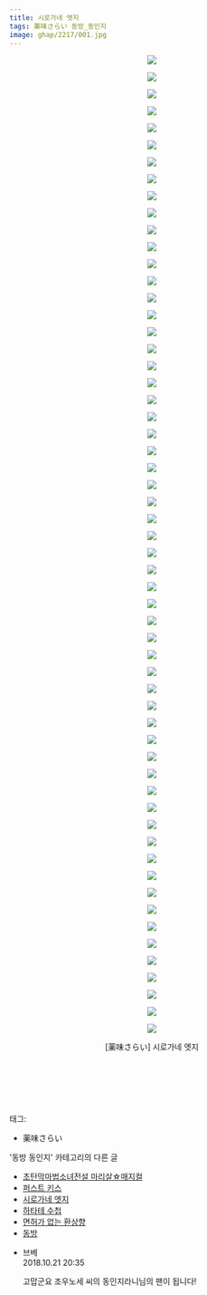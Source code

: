 ```yaml
---
title: 시로가네 엣지
tags: 薬味さらい 동방_동인지
image: ghap/2217/001.jpg
---
```

<div class="article">
<p style="text-align: center; clear: none; float: none;"><img src="{{ site.nasurl }}/ghap/2217/001.jpg"/></p>
<p style="text-align: center; clear: none; float: none;"><img src="{{ site.nasurl }}/ghap/2217/002.jpg"/></p>
<p style="text-align: center; clear: none; float: none;"><img src="{{ site.nasurl }}/ghap/2217/003.jpg"/></p>
<p style="text-align: center; clear: none; float: none;"><img src="{{ site.nasurl }}/ghap/2217/004.jpg"/></p>
<p style="text-align: center; clear: none; float: none;"><img src="{{ site.nasurl }}/ghap/2217/005.jpg"/></p>
<p style="text-align: center; clear: none; float: none;"><img src="{{ site.nasurl }}/ghap/2217/006.jpg"/></p>
<p style="text-align: center; clear: none; float: none;"><img src="{{ site.nasurl }}/ghap/2217/007.jpg"/></p>
<p style="text-align: center; clear: none; float: none;"><img src="{{ site.nasurl }}/ghap/2217/008.jpg"/></p>
<p style="text-align: center; clear: none; float: none;"><img src="{{ site.nasurl }}/ghap/2217/009.jpg"/></p>
<p style="text-align: center; clear: none; float: none;"><img src="{{ site.nasurl }}/ghap/2217/010.jpg"/></p>
<p style="text-align: center; clear: none; float: none;"><img src="{{ site.nasurl }}/ghap/2217/011.jpg"/></p>
<p style="text-align: center; clear: none; float: none;"><img src="{{ site.nasurl }}/ghap/2217/012.jpg"/></p>
<p style="text-align: center; clear: none; float: none;"><img src="{{ site.nasurl }}/ghap/2217/013.jpg"/></p>
<p style="text-align: center; clear: none; float: none;"><img src="{{ site.nasurl }}/ghap/2217/014.jpg"/></p>
<p style="text-align: center; clear: none; float: none;"><img src="{{ site.nasurl }}/ghap/2217/015.jpg"/></p>
<p style="text-align: center; clear: none; float: none;"><img src="{{ site.nasurl }}/ghap/2217/016.jpg"/></p>
<p style="text-align: center; clear: none; float: none;"><img src="{{ site.nasurl }}/ghap/2217/017.jpg"/></p>
<p style="text-align: center; clear: none; float: none;"><img src="{{ site.nasurl }}/ghap/2217/018.jpg"/></p>
<p style="text-align: center; clear: none; float: none;"><img src="{{ site.nasurl }}/ghap/2217/019.jpg"/></p>
<p style="text-align: center; clear: none; float: none;"><img src="{{ site.nasurl }}/ghap/2217/020.jpg"/></p>
<p style="text-align: center; clear: none; float: none;"><img src="{{ site.nasurl }}/ghap/2217/021.jpg"/></p>
<p style="text-align: center; clear: none; float: none;"><img src="{{ site.nasurl }}/ghap/2217/022.jpg"/></p>
<p style="text-align: center; clear: none; float: none;"><img src="{{ site.nasurl }}/ghap/2217/023.jpg"/></p>
<p style="text-align: center; clear: none; float: none;"><img src="{{ site.nasurl }}/ghap/2217/024.jpg"/></p>
<p style="text-align: center; clear: none; float: none;"><img src="{{ site.nasurl }}/ghap/2217/025.jpg"/></p>
<p style="text-align: center; clear: none; float: none;"><img src="{{ site.nasurl }}/ghap/2217/026.jpg"/></p>
<p style="text-align: center; clear: none; float: none;"><img src="{{ site.nasurl }}/ghap/2217/027.jpg"/></p>
<p style="text-align: center; clear: none; float: none;"><img src="{{ site.nasurl }}/ghap/2217/028.jpg"/></p>
<p style="text-align: center; clear: none; float: none;"><img src="{{ site.nasurl }}/ghap/2217/029.jpg"/></p>
<p style="text-align: center; clear: none; float: none;"><img src="{{ site.nasurl }}/ghap/2217/030.jpg"/></p>
<p style="text-align: center; clear: none; float: none;"><img src="{{ site.nasurl }}/ghap/2217/031.jpg"/></p>
<p style="text-align: center; clear: none; float: none;"><img src="{{ site.nasurl }}/ghap/2217/032.jpg"/></p>
<p style="text-align: center; clear: none; float: none;"><img src="{{ site.nasurl }}/ghap/2217/033.jpg"/></p>
<p style="text-align: center; clear: none; float: none;"><img src="{{ site.nasurl }}/ghap/2217/034.jpg"/></p>
<p style="text-align: center; clear: none; float: none;"><img src="{{ site.nasurl }}/ghap/2217/035.jpg"/></p>
<p style="text-align: center; clear: none; float: none;"><img src="{{ site.nasurl }}/ghap/2217/036.jpg"/></p>
<p style="text-align: center; clear: none; float: none;"><img src="{{ site.nasurl }}/ghap/2217/037.jpg"/></p>
<p style="text-align: center; clear: none; float: none;"><img src="{{ site.nasurl }}/ghap/2217/038.jpg"/></p>
<p style="text-align: center; clear: none; float: none;"><img src="{{ site.nasurl }}/ghap/2217/039.jpg"/></p>
<p style="text-align: center; clear: none; float: none;"><img src="{{ site.nasurl }}/ghap/2217/040.jpg"/></p>
<p style="text-align: center; clear: none; float: none;"><img src="{{ site.nasurl }}/ghap/2217/041.jpg"/></p>
<p style="text-align: center; clear: none; float: none;"><img src="{{ site.nasurl }}/ghap/2217/042.jpg"/></p>
<p style="text-align: center; clear: none; float: none;"><img src="{{ site.nasurl }}/ghap/2217/043.jpg"/></p>
<p style="text-align: center; clear: none; float: none;"><img src="{{ site.nasurl }}/ghap/2217/044.jpg"/></p>
<p style="text-align: center; clear: none; float: none;"><img src="{{ site.nasurl }}/ghap/2217/045.jpg"/></p>
<p style="text-align: center; clear: none; float: none;"><img src="{{ site.nasurl }}/ghap/2217/046.jpg"/></p>
<p style="text-align: center; clear: none; float: none;"><img src="{{ site.nasurl }}/ghap/2217/047.jpg"/></p>
<p style="text-align: center; clear: none; float: none;"><img src="{{ site.nasurl }}/ghap/2217/048.jpg"/></p>
<p style="text-align: center; clear: none; float: none;"><img src="{{ site.nasurl }}/ghap/2217/049.jpg"/></p>
<p style="text-align: center; clear: none; float: none;"><img src="{{ site.nasurl }}/ghap/2217/050.jpg"/></p>
<p style="text-align: center; clear: none; float: none;"><img src="{{ site.nasurl }}/ghap/2217/051.jpg"/></p>
<p style="text-align: center; clear: none; float: none;"><img src="{{ site.nasurl }}/ghap/2217/052.jpg"/></p>
<p style="text-align: center; clear: none; float: none;"><img src="{{ site.nasurl }}/ghap/2217/053.jpg"/></p>
<p style="text-align: center; clear: none; float: none;"><img src="{{ site.nasurl }}/ghap/2217/054.jpg"/></p>
<p style="text-align: center; clear: none; float: none;"><img src="{{ site.nasurl }}/ghap/2217/055.jpg"/></p>
<p style="text-align: center; clear: none; float: none;"><img src="{{ site.nasurl }}/ghap/2217/056.jpg"/></p>
<p style="text-align: center; clear: none; float: none;"><img src="{{ site.nasurl }}/ghap/2217/057.jpg"/></p>
<p style="text-align: center; clear: none; float: none;"><img src="{{ site.nasurl }}/ghap/2217/058.jpg"/></p>
<p style="text-align: center; clear: none; float: none;">[薬味さらい] 시로가네 엣지</p>
<p style="text-align: center; clear: none; float: none;"><br/></p>
<p style="text-align: center; clear: none; float: none;"><br/></p>
<p><br/></p>
</div><div class="tagTrail">
<p>태그: </p>
<ul>
<li>薬味さらい</li>
</ul>
</div><div class="another">
<p>'동방 동인지' 카테고리의 다른 글</p>
<ul>
<li><a href="/2016-09-18-ghap_2219">초탄막마법소녀전설 마리살☆매지컬</a></li>
<li><a href="/2016-09-18-ghap_2218">퍼스트 키스</a></li>
<li><a href="/2016-09-18-ghap_2217">시로가네 엣지</a></li>
<li><a href="/2016-09-18-ghap_2216">하타테 수첩</a></li>
<li><a href="/2016-09-18-ghap_2215">면허가 없는 환상향</a></li>
<li><a href="/2016-09-18-ghap_2213">동방</a></li>
</ul>
</div><div class="cb_module cb_fluid">
<div class="cb_wrt cb_profile">
<div class="comment">
<ul>
<li class="cb_thumb_off" id="comment15359266">
<div class="cb_comment_area">
<div class="cb_info_area">
<div class="cb_section">
<span class="cb_nick_name">브베</span>
</div>
<div class="cb_section">
<span class="cb_date">2018.10.21 20:35 </span>
</div>
</div>
<div class="cb_dsc_comment">
<p class="cb_dsc">
											고맙군요 조우노세 씨의 동인지라니님의 팬이 됩니다!
										</p>
</div>
</div></li>
</ul>
</div>
</div><!-- commentList close -->
</div>